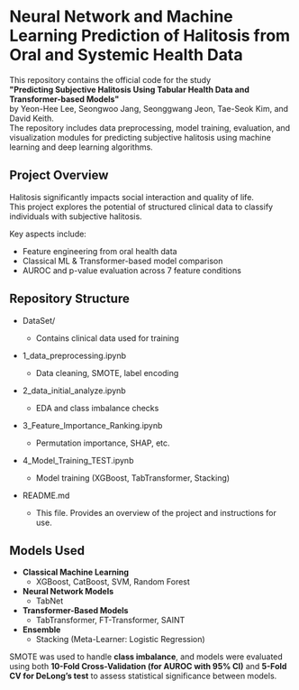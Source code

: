 # Neural Network and Machine Learning Prediction of Halitosis from Oral and Systemic Health Data

This repository contains the official code for the study  
**"Predicting Subjective Halitosis Using Tabular Health Data and Transformer-based Models"**  
by Yeon-Hee Lee, Seongwoo Jang, Seonggwang Jeon, Tae-Seok Kim, and David Keith.  
The repository includes data preprocessing, model training, evaluation, and visualization modules for predicting subjective halitosis using machine learning and deep learning algorithms.

## Project Overview

Halitosis significantly impacts social interaction and quality of life.  
This project explores the potential of structured clinical data to classify individuals with subjective halitosis.

Key aspects include:
- Feature engineering from oral health data
- Classical ML & Transformer-based model comparison
- AUROC and p-value evaluation across 7 feature conditions

## Repository Structure

- DataSet/ 
   - Contains clinical data used for training

- 1_data_preprocessing.ipynb
   - Data cleaning, SMOTE, label encoding

- 2_data_initial_analyze.ipynb
   - EDA and class imbalance checks

- 3_Feature_Importance_Ranking.ipynb
   - Permutation importance, SHAP, etc.

- 4_Model_Training_TEST.ipynb 
  - Model training (XGBoost, TabTransformer, Stacking)

- README.md
  - This file. Provides an overview of the project and instructions for use.
 
##  Models Used

- **Classical Machine Learning**
  - XGBoost, CatBoost, SVM, Random Forest
- **Neural Network Models**
  - TabNet
- **Transformer-Based Models**
  - TabTransformer, FT-Transformer, SAINT
- **Ensemble**
  - Stacking (Meta-Learner: Logistic Regression)

SMOTE was used to handle **class imbalance**, and models were evaluated using both **10-Fold Cross-Validation (for AUROC with 95% CI)** and **5-Fold CV for DeLong’s test** to assess statistical significance between models.

